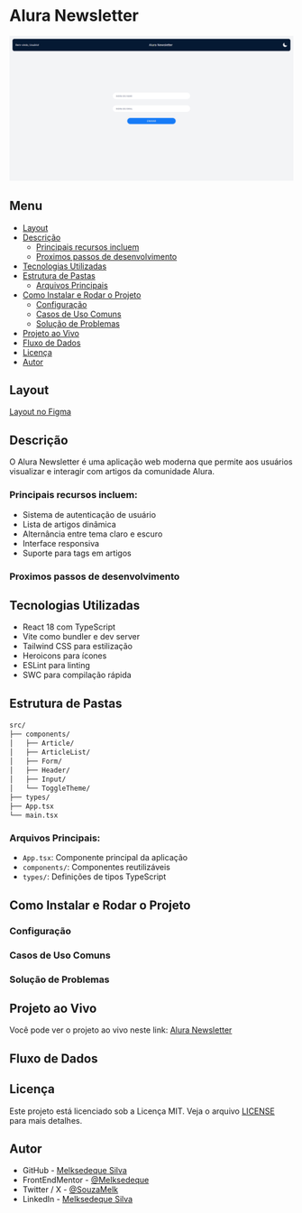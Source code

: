 # Alura Newsletter

![Tela Principal](./screenshot/tela-principal.png)

## Menu

- [Layout](#layout)
- [Descrição](#descrição)
  - [Principais recursos incluem](#principais-recursos-incluem)
  - [Proximos passos de desenvolvimento](#proximos-passos-de-desenvolvimento)
- [Tecnologias Utilizadas](#tecnologias-utilizadas)
- [Estrutura de Pastas](#estrutura-de-pastas)
  - [Arquivos Principais](#arquivos-principais)
- [Como Instalar e Rodar o Projeto](#como-instalar-e-rodar-o-projeto)
  - [Configuração](#configuração)
  - [Casos de Uso Comuns](#casos-de-uso-comuns)
  - [Solução de Problemas](#solução-de-problemas)
- [Projeto ao Vivo](#projeto-ao-vivo)
- [Fluxo de Dados](#fluxo-de-dados)
- [Licença](#licença)
- [Autor](#autor)

## Layout

[Layout no Figma](<https://www.figma.com/design/THdd84v1UUyQpYj99c5XPf/React%253A-desenvolvendo-com-JavaScript-%7C-Organo-(Community)>)

## Descrição

O Alura Newsletter é uma aplicação web moderna que permite aos usuários visualizar e interagir com artigos da comunidade Alura.

### Principais recursos incluem:

- Sistema de autenticação de usuário
- Lista de artigos dinâmica
- Alternância entre tema claro e escuro
- Interface responsiva
- Suporte para tags em artigos

### Proximos passos de desenvolvimento

## Tecnologias Utilizadas

- React 18 com TypeScript
- Vite como bundler e dev server
- Tailwind CSS para estilização
- Heroicons para ícones
- ESLint para linting
- SWC para compilação rápida

## Estrutura de Pastas

```
src/
├── components/
│   ├── Article/
│   ├── ArticleList/
│   ├── Form/
│   ├── Header/
│   ├── Input/
│   └── ToggleTheme/
├── types/
├── App.tsx
└── main.tsx
```

### Arquivos Principais:

- `App.tsx`: Componente principal da aplicação
- `components/`: Componentes reutilizáveis
- `types/`: Definições de tipos TypeScript

## Como Instalar e Rodar o Projeto

### Configuração

### Casos de Uso Comuns

### Solução de Problemas

## Projeto ao Vivo

Você pode ver o projeto ao vivo neste link: [Alura Newsletter](https://alura-newsletter-gilt.vercel.app)

## Fluxo de Dados

## Licença

Este projeto está licenciado sob a Licença MIT. Veja o arquivo [LICENSE](https://github.com/Melksedeque/alura-newsletter?tab=MIT-1-ov-file) para mais detalhes.

## Autor

- GitHub - [Melksedeque Silva](https://github.com/Melksedeque/)
- FrontEndMentor - [@Melksedeque](https://www.frontendmentor.io/profile/Melksedeque)
- Twitter / X - [@SouzaMelk](https://x.com/SouzaMelk)
- LinkedIn - [Melksedeque Silva](https://www.linkedin.com/in/melksedeque-silva/)

